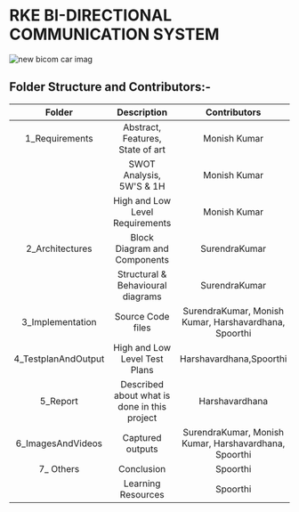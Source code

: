 # RKE BI-DIRECTIONAL COMMUNICATION SYSTEM
  ![new bicom car imag](https://user-images.githubusercontent.com/98866123/157823687-00a56937-bd70-4d13-a622-7abfc88dd42b.PNG)

## Folder Structure and Contributors:-
   | Folder | Description | Contributors |
   |:---:|:---:|:---:|
   | 1_Requirements | Abstract, Features, State of art | Monish Kumar |
   |                | SWOT Analysis, 5W'S & 1H | Monish Kumar |
   |                | High and Low Level Requirements | Monish Kumar |
   | 2_Architectures | Block Diagram and Components | SurendraKumar |
   |                 | Structural & Behavioural diagrams | SurendraKumar |
   | 3_Implementation | Source Code files | SurendraKumar,  Monish Kumar, Harshavardhana, Spoorthi |
   | 4_TestplanAndOutput | High and Low Level Test Plans | Harshavardhana,Spoorthi |
   | 5_Report | Described about what is done in this project | Harshavardhana |
   | 6_ImagesAndVideos | Captured outputs |  SurendraKumar,  Monish Kumar, Harshavardhana, Spoorthi |
   | 7_ Others                | Conclusion | Spoorthi |
   |                          | Learning Resources | Spoorthi |


